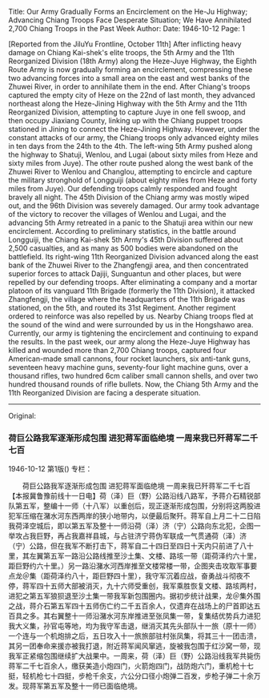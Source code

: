 Title: Our Army Gradually Forms an Encirclement on the He-Ju Highway; Advancing Chiang Troops Face Desperate Situation; We Have Annihilated 2,700 Chiang Troops in the Past Week
Author: 
Date: 1946-10-12
Page: 1

[Reported from the JiluYu Frontline, October 11th] After inflicting heavy damage on Chiang Kai-shek's elite troops, the 5th Army and the 11th Reorganized Division (18th Army) along the Heze-Juye Highway, the Eighth Route Army is now gradually forming an encirclement, compressing these two advancing forces into a small area on the east and west banks of the Zhuwei River, in order to annihilate them in the end. After Chiang's troops captured the empty city of Heze on the 22nd of last month, they advanced northeast along the Heze-Jining Highway with the 5th Army and the 11th Reorganized Division, attempting to capture Juye in one fell swoop, and then occupy Jiaxiang County, linking up with the Chiang puppet troops stationed in Jining to connect the Heze-Jining Highway. However, under the constant attacks of our army, the Chiang troops only advanced eighty miles in ten days from the 24th to the 4th. The left-wing 5th Army pushed along the highway to Shatuji, Wenlou, and Lugai (about sixty miles from Heze and sixty miles from Juye). The other route pushed along the west bank of the Zhuwei River to Wenlou and Changlou, attempting to encircle and capture the military stronghold of Longguiji (about eighty miles from Heze and forty miles from Juye). Our defending troops calmly responded and fought bravely all night. The 45th Division of the Chiang army was mostly wiped out, and the 96th Division was severely damaged. Our army took advantage of the victory to recover the villages of Wenlou and Lugai, and the advancing 5th Army retreated in a panic to the Shatuji area within our new encirclement. According to preliminary statistics, in the battle around Longguiji, the Chiang Kai-shek 5th Army's 45th Division suffered about 2,500 casualties, and as many as 500 bodies were abandoned on the battlefield. Its right-wing 11th Reorganized Division advanced along the east bank of the Zhuwei River to the Zhangfengji area, and then concentrated superior forces to attack Dajiji, Sunguantun and other places, but were repelled by our defending troops. After eliminating a company and a mortar platoon of its vanguard 11th Brigade (formerly the 11th Division), it attacked Zhangfengji, the village where the headquarters of the 11th Brigade was stationed, on the 5th, and routed its 31st Regiment. Another regiment ordered to reinforce was also repelled by us. Nearby Chiang troops fled at the sound of the wind and were surrounded by us in the Hongshawo area. Currently, our army is tightening the encirclement and continuing to expand the results. In the past week, our army along the Heze-Juye Highway has killed and wounded more than 2,700 Chiang troops, captured four American-made small cannons, four rocket launchers, six anti-tank guns, seventeen heavy machine guns, seventy-four light machine guns, over a thousand rifles, two hundred 6cm caliber small cannon shells, and over two hundred thousand rounds of rifle bullets. Now, the Chiang 5th Army and the 11th Reorganized Division are facing a desperate situation.



<hr /> 

Original: 


### 荷巨公路我军逐渐形成包围  进犯蒋军面临绝境  一周来我已歼蒋军二千七百

1946-10-12
第1版()
专栏：

　　荷巨公路我军逐渐形成包围
    进犯蒋军面临绝境
    一周来我已歼蒋军二千七百
    【本报冀鲁豫前线十一日电】荷（泽）巨（野）公路沿线八路军，予蒋介石精锐部队第五军，整编十一师（十八军）以重创后，现正逐渐形成包围，分别将这两股进犯军压缩在潴水河东西两岸的狭小地带内，以便最后聚歼。蒋军自上月二十二日陷我荷泽空城后，即以第五军及整十一师沿荷（泽）济（宁）公路向东北犯，企图一举攻占我巨野，再占我嘉祥县城，与占驻济宁蒋伪军联成一气贯通荷（泽）济（宁）公路，但在我军不断打击下，蒋军自二十四日至四日十天内只前进了八十里，其左翼第五军一路沿公路线推至沙土集、文楼、路垓一带（距荷泽约六十里，距巨野约六十里。）另一路沿潴水河西岸推至文楼常楼一带，企图夹击攻取军事要点龙＠集（距荷泽约八十，距巨野四十里），我守军沉着应战，奋勇战斗彻夜不停，蒋军四十五师大部被消灭，九十六师受重创，我军乘胜恢复文楼、路垓两村，进犯之第五军狼狈退至沙土集一带我军新包围圈内。据初步统计战果，龙＠集外围之战，蒋介石第五军四十五师伤亡约二千五百余人，仅遗弃在战场上的尸首即达五百具之多。其右翼整十一师沿潴水河东岸推进至张凤集一带，复集结优势兵力进犯我大义集，孙官屯等地，均为我守军击退，继消灭其先头部队十一旅（原十一师）一个连与一个机炮排之后，五日攻入十一旅旅部驻村张凤集，将其三十一团击溃，其另一团奉命来援亦被我打退，附近蒋军闻风窜逃，旋被我包围于红沙窝一带，现我军正紧缩包围继续扩大战果中。一周来，荷（泽）巨（野）公路沿线我军共毙伤蒋军二千七百余人，缴获美造小炮四门，火箭炮四门，战防炮六门，重机枪十七挺，轻机枪七十四挺，步枪千余支，六公分口径小炮弹二百发，步枪子弹二十余万发。现蒋军第五军及整十一师已面临绝境。
